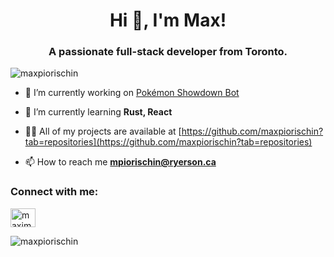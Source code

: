 <h1 align="center">Hi 👋, I'm Max!</h1>
<h3 align="center">A passionate full-stack developer from Toronto.</h3>

<p align="left"> <img src="https://komarev.com/ghpvc/?username=maxpiorischin&label=Profile%20views&color=0e75b6&style=flat" alt="maxpiorischin" /> </p>

- 🔭 I’m currently working on [Pokémon Showdown Bot](https://github.com/maxpiorischin/ShowdownBot)

- 🌱 I’m currently learning **Rust, React**

- 👨‍💻 All of my projects are available at [https://github.com/maxpiorischin?tab=repositories](https://github.com/maxpiorischin?tab=repositories)

- 📫 How to reach me **mpiorischin@ryerson.ca**

<h3 align="left">Connect with me:</h3>
<p align="left">
<a href="https://linkedin.com/in/maximpiorischin" target="blank"><img align="center" src="https://raw.githubusercontent.com/rahuldkjain/github-profile-readme-generator/master/src/images/icons/Social/linked-in-alt.svg" alt="maximpiorischin" height="30" width="40" /></a>
</p>

<p><img align="center" src="https://github-readme-stats.vercel.app/api/top-langs?username=maxpiorischin&show_icons=true&locale=en&layout=compact" alt="maxpiorischin" /></p>
